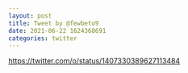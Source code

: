 ```yaml
--- 
layout: post 
title: Tweet by @fewbeto9 
date: 2021-06-22 1624368691 
categories: twitter 
--- 
```

https://twitter.com/o/status/1407330389627113484